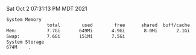 Sat Oct  2 07:31:13 PM MDT 2021
```bash
System Memory
               total        used        free      shared  buff/cache   available
Mem:           7.7Gi       649Mi       4.9Gi       8.0Mi       2.1Gi       6.7Gi
Swap:          7.6Gi       151Mi       7.5Gi
System Storage
674M	.
```
```bash
